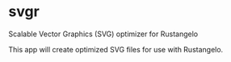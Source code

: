 # svgr
Scalable Vector Graphics (SVG) optimizer for Rustangelo

This app will create optimized SVG files for use with Rustangelo.
